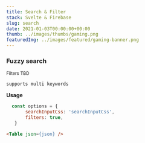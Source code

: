 ```yaml
---
title: Search & Filter
stack: Svelte & Firebase
slug: search
date: 2021-01-03T00:00:00+00:00
thumb: ../images/thumbs/gaming.png
featuredImg: ../images/featured/gaming-banner.png
---
```


### Fuzzy search 

<sub>Filters TBD</sub>

`supports multi keywords`

**Usage**
 ```js
   const options = {
        searchInputCss: 'searchInputCss',
        filters: true,
    }
```

```html
<Table json={json} />
```

